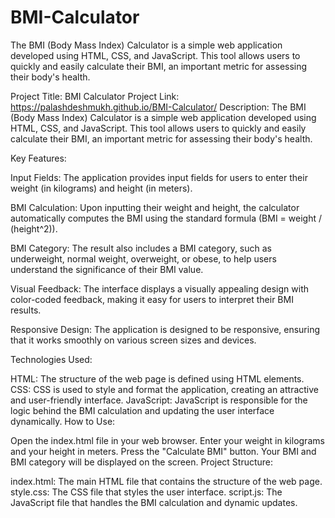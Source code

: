 # BMI-Calculator
The BMI (Body Mass Index) Calculator is a simple web application developed using HTML, CSS, and JavaScript. This tool allows users to quickly and easily calculate their BMI, an important metric for assessing their body's health.

Project Title: BMI Calculator
Project Link: https://palashdeshmukh.github.io/BMI-Calculator/
Description:
The BMI (Body Mass Index) Calculator is a simple web application developed using HTML, CSS, and JavaScript. This tool allows users to quickly and easily calculate their BMI, an important metric for assessing their body's health.

Key Features:

Input Fields: The application provides input fields for users to enter their weight (in kilograms) and height (in meters).

BMI Calculation: Upon inputting their weight and height, the calculator automatically computes the BMI using the standard formula (BMI = weight / (height^2)).

BMI Category: The result also includes a BMI category, such as underweight, normal weight, overweight, or obese, to help users understand the significance of their BMI value.

Visual Feedback: The interface displays a visually appealing design with color-coded feedback, making it easy for users to interpret their BMI results.

Responsive Design: The application is designed to be responsive, ensuring that it works smoothly on various screen sizes and devices.

Technologies Used:

HTML: The structure of the web page is defined using HTML elements.
CSS: CSS is used to style and format the application, creating an attractive and user-friendly interface.
JavaScript: JavaScript is responsible for the logic behind the BMI calculation and updating the user interface dynamically.
How to Use:

Open the index.html file in your web browser.
Enter your weight in kilograms and your height in meters.
Press the "Calculate BMI" button.
Your BMI and BMI category will be displayed on the screen.
Project Structure:

index.html: The main HTML file that contains the structure of the web page.
style.css: The CSS file that styles the user interface.
script.js: The JavaScript file that handles the BMI calculation and dynamic updates.
